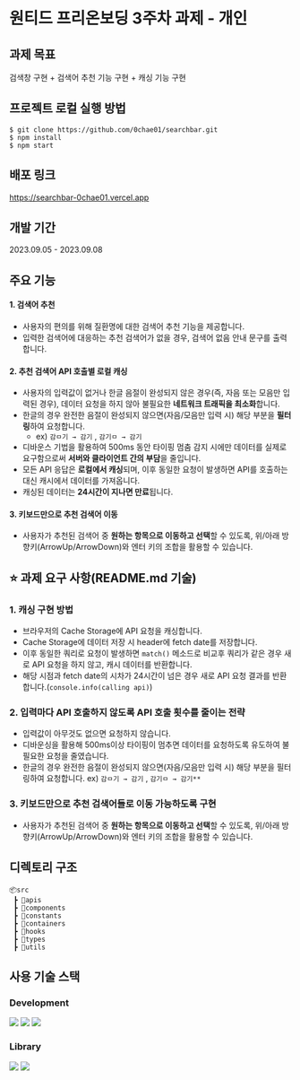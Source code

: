 # 원티드 프리온보딩 3주차 과제 - 개인

## 과제 목표

검색창 구현 + 검색어 추천 기능 구현 + 캐싱 기능 구현

## 프로젝트 로컬 실행 방법

```
$ git clone https://github.com/0chae01/searchbar.git
$ npm install
$ npm start
```

## 배포 링크

https://searchbar-0chae01.vercel.app

## 개발 기간

2023.09.05 - 2023.09.08

## 주요 기능

#### 1. 검색어 추천

- 사용자의 편의를 위해 질환명에 대한 검색어 추천 기능을 제공합니다.
- 입력한 검색어에 대응하는 추천 검색어가 없을 경우, 검색어 없음 안내 문구를 출력합니다.

#### 2. 추천 검색어 API 호출별 로컬 캐싱
- 사용자의 입력값이 없거나 한글 음절이 완성되지 않은 경우(즉, 자음 또는 모음만 입력된 경우), 데이터 요청을 하지 않아 불필요한 **네트워크 트래픽을 최소화**합니다.
- 한글의 경우 완전한 음절이 완성되지 않으면(자음/모음만 입력 시) 해당 부분을 **필터링**하여 요청합니다. 
    - ex) `감ㅁ기 → 감기` , `감기ㅁ → 감기`
- 디바운스 기법을 활용하여 500ms 동안 타이핑 멈춤 감지 시에만 데이터를 실제로 요구함으로써 **서버와 클라이언트 간의 부담**을 줄입니다.
- 모든 API 응답은 **로컬에서 캐싱**되며, 이후 동일한 요청이 발생하면 API를 호출하는 대신 캐시에서 데이터를 가져옵니다.
- 캐싱된 데이터는 **24시간이 지나면 만료**됩니다.

#### 3. 키보드만으로 추천 검색어 이동

- 사용자가 추천된 검색어 중 **원하는 항목으로 이동하고 선택**할 수 있도록, 위/아래 방향키(ArrowUp/ArrowDown)와 엔터 키의 조합을 활용할 수 있습니다.

## ⭐️ 과제 요구 사항(README.md 기술)

### 1. 캐싱 구현 방법

- 브라우저의 Cache Storage에 API 요청을 캐싱합니다.
- Cache Storage에 데이터 저장 시 header에 fetch date를 저장합니다.
- 이후 동일한 쿼리로 요청이 발생하면 `match()` 메소드로 비교후 쿼리가 같은 경우 새로 API 요청을 하지 않고, 캐시 데이터를 반환합니다.
- 해당 시점과 fetch date의 시차가 24시간이 넘은 경우 새로 API 요청 결과를 반환합니다.(`console.info(calling api)`)

### 2. 입력마다 API 호출하지 않도록 API 호출 횟수를 줄이는 전략

- 입력값이 아무것도 없으면 요청하지 않습니다.
- 디바운싱을 활용해 500ms이상 타이핑이 멈추면 데이터를 요청하도록 유도하여 불필요한 요청을 줄였습니다.
- 한글의 경우 완전한 음절이 완성되지 않으면(자음/모음만 입력 시) 해당 부분을 필터링하여 요청합니다. ex) `감ㅁ기 → 감기` , `감기ㅁ → 감기**`

### 3. 키보드만으로 추천 검색어들로 이동 가능하도록 구현

- 사용자가 추천된 검색어 중 **원하는 항목으로 이동하고 선택**할 수 있도록, 위/아래 방향키(ArrowUp/ArrowDown)와 엔터 키의 조합을 활용할 수 있습니다.

## 디렉토리 구조

```
📦src
 ┣ 📂apis
 ┣ 📂components
 ┣ 📂constants
 ┣ 📂containers
 ┣ 📂hooks
 ┣ 📂types
 ┣ 📂utils
```

## 사용 기술 스택

### Development

<img src="https://img.shields.io/badge/JavaScript-F7DF1E?style=for-the-badge&logo=Javascript&logoColor=white"> <img src="https://img.shields.io/badge/TypeScript-3178C6?style=for-the-badge&logo=TypeScript&logoColor=white">
<img src="https://img.shields.io/badge/React-61DAFB?style=for-the-badge&logo=React&logoColor=white">

### Library

<img src="https://img.shields.io/badge/styled%20components-DB7093?style=for-the-badge&logo=styledcomponents&logoColor=white">  
 <img src="https://img.shields.io/badge/React Router Dom-3178C6?style=for-the-badge&logo=&logoColor=white">